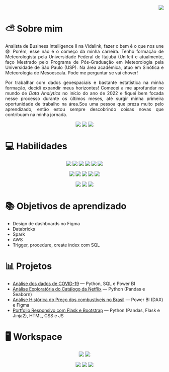 <p align="right">
    <a href="https://github.com/lorenarocha">
        <img src="https://img.shields.io/github/followers/lorenarocha?label=follow&style=social"></a>

</p>

# ⛅️ Sobre mim 

<p align="justify">Analista de Business Intelligence II na Vidalink, fazer o bem é o que nos une 😄 Porém, esse não é o começo da minha carreira. Tenho formação de Meteorologista pela Universidade Federal de Itajubá (Unifei) e atualmente, faço Mestrado pelo Programa de Pós-Graduação em Meteorologia pela Universidade de São Paulo (USP). Na área acadêmica, atuo em Sinótica e Meteorologia de Mesoescala. Pode me perguntar se vai chover!</p>

<p align="justify">Por trabalhar com dados geoespaciais e bastante estatística na minha formação, decidi expandir meus horizontes! Comecei a me aprofundar no mundo de <i>Data Analytics</i> no início do ano de 2022 e fiquei bem focada nesse processo durante os últimos meses, até surgir minha primeira oportunidade de trabalho na área.Sou uma pessoa que preza muito pelo aprendizado, então estou sempre descobrindo coisas novas que contribuam na minha jornada.</p>

<p align="center">
    <a href= "http://lorenarocha.herokuapp.com">
        <img src="https://img.shields.io/badge/Portfolio-430098?style=for-the-badge&logo=heroku&logoColor=white"></a>
    <a href="https://www.linkedin.com/in/lore-rocha/">
        <img src="https://img.shields.io/badge/linkedin-0A66C2?style=for-the-badge&logo=linkedin&logoColor=white"></a>
    <a href= "mailto:lore.bezerra.r@gmail.com">
        <img src="https://img.shields.io/badge/gmail-D14836?style=for-the-badge&logo=gmail&logoColor=white"></a>
</p>


# 💻 Habilidades

<p align="center">
        <img src="https://img.shields.io/badge/MySQL-005C84?style=for-the-badge&logo=mysql&logoColor=white">
        <img src="https://img.shields.io/badge/Oracle-F80000?style=for-the-badge&logo=Oracle&logoColor=white">
        <img src="https://img.shields.io/badge/PowerBI-F2C811?style=for-the-badge&logo=Power%20BI&logoColor=white">
        <img src="https://img.shields.io/badge/Tableau-E97627?style=for-the-badge&logo=Tableau&logoColor=white">
        <img src="https://img.shields.io/badge/Microsoft_Excel-217346?style=for-the-badge&logo=microsoft-excel&logoColor=white">
        <img src="https://img.shields.io/badge/Figma-F24E1E?style=for-the-badge&logo=figma&logoColor=white">
</p>
<p align="center">
        <img src="https://img.shields.io/badge/Python-FFD43B?style=for-the-badge&logo=python&logoColor=blue">
        <img src="https://img.shields.io/badge/Pandas-2C2D72?style=for-the-badge&logo=pandas&logoColor=white">
        <img src="https://img.shields.io/badge/Numpy-777BB4?style=for-the-badge&logo=numpy&logoColor=white">
        <img src="https://img.shields.io/badge/Flask-FFFFFF?style=for-the-badge&logo=flask&logoColor=black">
        <img src="https://img.shields.io/badge/Streamlit-FF4B4B?style=for-the-badge&logo=Streamlit&logoColor=white">
</p>
<p align="center">
        <img src="https://img.shields.io/badge/GIT-E44C30?style=for-the-badge&logo=git&logoColor=white">
        <img src="https://img.shields.io/badge/R-276DC3?style=for-the-badge&logo=r&logoColor=white">
        <img src="https://img.shields.io/badge/Notion-FFFFFF?style=for-the-badge&logo=notion&logoColor=black">
</p>

# 📚 Objetivos de aprendizado

* Design de dashboards no Figma
* Databricks
* Spark 
* AWS
* Trigger, procedure, create index com SQL

# 📊 Projetos

* [Análise dos dados de COVID-19](https://github.com/lorenarocha/owid-covid-analysis) — Python, SQL e Power BI
* [Análise Exploratória do Catálogo da Netflix](https://github.com/lorenarocha/netflix-shows-eda) — Python (Pandas e Seaborn)
* [Análise Histórica do Preço dos combustíveis no Brasil](https://app.powerbi.com/view?r=eyJrIjoiMjkwZDc2MzYtMmUzMC00ZTE2LWFmNzMtZjJmNTc3NjAxMmY5IiwidCI6ImE2ZTYwZTliLWRlNjctNDc4ZC05MjQzLWQzZGMwZTFmYmFhNiJ9&pageName=ReportSectiond8ecf160dc4d5aeae80c) — Power BI (DAX) e Figma
* [Portfolio Responsivo com Flask e Bootstrap](https://github.com/lorenarocha/portfolio-project) — Python (Pandas, Flask e Jinja2), HTML, CSS e JS

# 🖥️ Workspace

<p align="center">
    <img src=https://img.shields.io/badge/Visual_Studio-5C2D91?style=for-the-badge&logo=visual%20studio&logoColor=white>
    <img src=https://img.shields.io/badge/Windows_11-0078D6?style=for-the-badge&logo=windows&logoColor=white>
</p>

<p align="center">
    <img src=https://img.shields.io/badge/AMD%20Ryzen_5_3400G-363636?style=for-the-badge&logo=amd&logoColor=white>
    <img src="https://img.shields.io/badge/RAM_16GB-363636?style=for-the-badge"/>
    <img src="https://img.shields.io/badge/MONITOR_AOC_24G2-363636?style=for-the-badge"/>
</p>